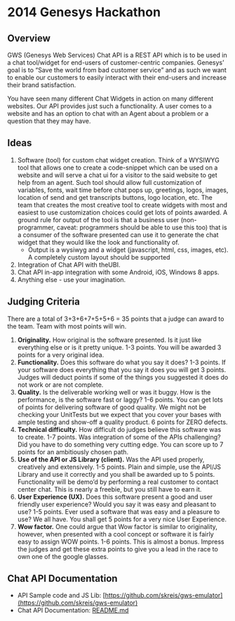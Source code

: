 # 2014 Genesys Hackathon

## Overview

GWS (Genesys Web Services) Chat API is a REST API which is to be used in a chat tool/widget for end-users of customer-centric companies.  Genesys’ goal is to “Save the world from bad customer service” and as such we want to enable our customers to easily interact with their end-users and increase their brand satisfaction.   

You have seen many different Chat Widgets in action on many different websites.  Our API provides just such a functionality.  A user comes to a website and has an option to chat with an Agent about a problem or a question that they may have. 

## Ideas

1. Software (tool) for custom chat widget creation.  Think of a WYSIWYG tool that allows one to create a code-snippet which can be used on a website and will serve a chat ui for a visitor to the said website to get help from an agent.  Such tool should allow full customization of variables, fonts, wait time before chat pops up, greetings, logos, images, location of send and get transcripts buttons, logo location, etc.   The team that creates the most creative tool to create widgets with most and easiest to use customization choices could get lots of points awarded.  A ground rule for output of the tool is that a business user (non-programmer, caveat: programmers should be able to use this too) that is a consumer of the software presented can use it to generate the chat widget that they would like the look and functionality of.
   * Output is a wysiwyg and a widget (javascript, html, css, images, etc).  A completely custom layout should be supported
1. Integration of Chat API with theUBI.
1. Chat API in-app integration with some Android, iOS, Windows 8 apps.
1. Anything else - use your imagination.

## Judging Criteria

There are a total of 3+3+6+7+5+5+6 = 35 points that a judge can award to the team. Team with most points will win.

1. **Originality.**  How original is the software presented.  Is it just like everything else or is it pretty unique.   1-3 points.  You will be awarded 3 points for a very original idea.
1. **Functionality.**  Does this software do what you say it does?   1-3 points.  If your software does everything that you say it does you will get 3 points.  Judges will deduct points if some of the things you suggested it does do not work or are not complete.
1. **Quality.**  Is the deliverable working well or was it buggy.  How is the performance, is the software fast or laggy?  1-6 points.  You can get lots of points for delivering software of good quality.  We might not be checking your UnitTests but we expect that you cover your bases with ample testing and show-off a quality product.  6 points for ZERO defects.
1. **Technical difficulty.**  How difficult do judges believe this software was to create.  1-7 points.  Was integration of some of the APIs challenging?  Did you have to do something very cutting edge.  You can score up to 7 points for an ambitiously chosen path.
1. **Use of the API or JS Library (client).**  Was the API used properly, creatively and extensively. 1-5 points.  Plain and simple, use the API/JS Library and use it correctly and you shall be awarded up to 5 points.  Functionality will be demo’d by performing a real customer to contact center chat.  This is nearly a freebie, but you still have to earn it.
1. **User Experience (UX).**  Does this software present a good and user friendly user experience? Would you say it was easy and pleasant to use?  1-5 points. Ever used a software that was easy and a pleasure to use?  We all have.  You shall get 5 points for a very nice User Experience.
1. **Wow factor.**  One could argue that Wow factor is similar to originality, however, when presented with a cool concept or software it is fairly easy to assign WOW points.  1-6 points.  This is almost a bonus.  Impress the judges and get these extra points to give you a lead in the race to own one of the google glasses.

## Chat API Documentation

   * API Sample code and JS Lib: 
		[https://github.com/skreis/gws-emulator](https://github.com/skreis/gws-emulator)
   * Chat API Documentation:
        [README.md](https://github.com/skreis/gws-emulator/blob/master/README.md)
